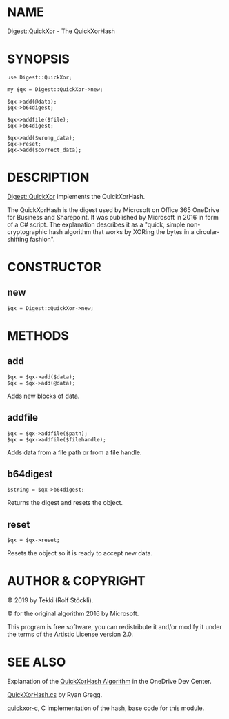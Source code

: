 # NAME

Digest::QuickXor - The QuickXorHash

# SYNOPSIS

    use Digest::QuickXor;

    my $qx = Digest::QuickXor->new;

    $qx->add(@data);
    $qx->b64digest;

    $qx->addfile($file);
    $qx->b64digest;

    $qx->add($wrong_data);
    $qx->reset;
    $qx->add($correct_data);

# DESCRIPTION

[Digest::QuickXor](https://metacpan.org/pod/Digest%3A%3AQuickXor) implements the QuickXorHash.

The QuickXorHash is the digest used by Microsoft on Office 365 OneDrive for Business and Sharepoint.
It was published by Microsoft in 2016 in form of a C# script. The explanation describes it as a
"quick, simple non-cryptographic hash algorithm that works by XORing the bytes in a circular-shifting fashion".

# CONSTRUCTOR

## new

    $qx = Digest::QuickXor->new;

# METHODS

## add

    $qx = $qx->add($data);
    $qx = $qx->add(@data);

Adds new blocks of data.

## addfile

    $qx = $qx->addfile($path);
    $qx = $qx->addfile($filehandle);

Adds data from a file path or from a file handle.

## b64digest

    $string = $qx->b64digest;

Returns the digest and resets the object.

## reset

    $qx = $qx->reset;

Resets the object so it is ready to accept new data.

# AUTHOR & COPYRIGHT

© 2019 by Tekki (Rolf Stöckli).

© for the original algorithm 2016 by Microsoft.

This program is free software, you can redistribute it and/or modify it under the terms of the Artistic License version 2.0.

# SEE ALSO

Explanation of the
[QuickXorHash Algorithm](https://docs.microsoft.com/en-us/onedrive/developer/code-snippets/quickxorhash?view=odsp-graph-online)
in the OneDrive Dev Center.

[QuickXorHash.cs](https://gist.github.com/rgregg/c07a91964300315c6c3e77f7b5b861e4)
by Ryan Gregg.

[quickxor-c](https://github.com/Tekki/quickxor-c), C implementation of the hash, base code for this module.
